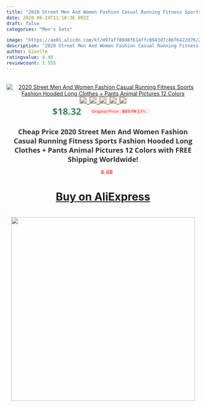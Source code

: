 ```yaml
---
title: "2020 Street Men And Women Fashion Casual Running Fitness Sports Fashion Hooded  Long  Clothes + Pants Animal Pictures 12 Colors"
date: 2020-06-24T11:10:36.892Z
draft: false
categories: "Men's Sets"

image: "https://ae01.alicdn.com/kf/H97aff80d8f614ffc8943d7c86f6422d7K/2020-Street-Men-And-Women-Fashion-Casual-Running-Fitness-Sports-Fashion-Hooded-Long-Clothes-Pants-Animal.jpg"
description: "2020 Street Men And Women Fashion Casual Running Fitness Sports Fashion Hooded  Long  Clothes + Pants Animal Pictures 12 Colors"
author: Giselle
ratingvalue: 4.48
reviewcount: 1.555
---
```

<br>
<div style="text-align: center;">
<a href="https://s.click.aliexpress.com/e/_9QMI5J" target="_blank" rel="nofollow noopener noreferrer"><img alt="2020 Street Men And Women Fashion Casual Running Fitness Sports Fashion Hooded  Long  Clothes + Pants Animal Pictures 12 Colors" class="magnifier-image" src="https://ae01.alicdn.com/kf/H97aff80d8f614ffc8943d7c86f6422d7K/2020-Street-Men-And-Women-Fashion-Casual-Running-Fitness-Sports-Fashion-Hooded-Long-Clothes-Pants-Animal.jpg_640x640.jpg">
<br>
<img style="border:1px solid salmon" src="https://ae01.alicdn.com/kf/H97aff80d8f614ffc8943d7c86f6422d7K/2020-Street-Men-And-Women-Fashion-Casual-Running-Fitness-Sports-Fashion-Hooded-Long-Clothes-Pants-Animal.jpg_120x120.jpg">&nbsp;&nbsp;<img style="border:1px solid salmon" src="https://ae01.alicdn.com/kf/H70c4e3a72a3b4fed8c0eaeea6a9cdb14p/2020-Street-Men-And-Women-Fashion-Casual-Running-Fitness-Sports-Fashion-Hooded-Long-Clothes-Pants-Animal.jpg_120x120.jpg">&nbsp;&nbsp;<img style="border:1px solid salmon" src="https://ae01.alicdn.com/kf/H7631f8a02a5341939054934228e75d25Y/2020-Street-Men-And-Women-Fashion-Casual-Running-Fitness-Sports-Fashion-Hooded-Long-Clothes-Pants-Animal.jpg_120x120.jpg">&nbsp;&nbsp;<img style="border:1px solid salmon" src="https://ae01.alicdn.com/kf/H654605cdaac447df914dc978a00b5a415/2020-Street-Men-And-Women-Fashion-Casual-Running-Fitness-Sports-Fashion-Hooded-Long-Clothes-Pants-Animal.jpg_120x120.jpg">&nbsp;&nbsp;<img style="border:1px solid salmon" src="https://ae01.alicdn.com/kf/H83c8cf1455a8425b9eb60471f9a82edcl/2020-Street-Men-And-Women-Fashion-Casual-Running-Fitness-Sports-Fashion-Hooded-Long-Clothes-Pants-Animal.jpg_120x120.jpg"></a></div><br0>
<div style="text-align: center;"><span style="background-color: white; border: 0px; box-sizing: border-box; color: seagreen; display: inline-block; font-family: &quot;open sans&quot; , &quot;arial&quot; , &quot;helvetica&quot; , sans-serif , &quot;heiti&quot;; font-size: 24px; font-stretch: inherit; font-weight: 700; line-height: inherit; margin: 0px 10px 0px 0px; padding: 0px; vertical-align: middle;">$18.32 </span>
<span style="background: rgb(255 , 241 , 241); border-radius: 3px; border: 0px; box-sizing: border-box; color: #ff4747; display: inline-block; font-family: inherit; font-size: 12px; font-stretch: inherit; font-style: inherit; font-variant: inherit; font-weight: 600; line-height: inherit; margin: 0px; padding: 2px 5px; transform: scale(0.9); vertical-align: middle;">Original Price : <b style="text-decoration: line-through;">$23.79 </b> 23%&nbsp;&nbsp;</span></div>
<h1 style="color: #333333; display: inline-block; font-family: &quot;open sans&quot; , &quot;arial&quot; , &quot;helvetica&quot; , sans-serif , &quot;heiti&quot;; font-size: 18px; font-stretch: inherit; font-weight: 700; text-align: center;">Cheap Price 2020 Street Men And Women Fashion Casual Running Fitness Sports Fashion Hooded  Long  Clothes + Pants Animal Pictures 12 Colors with FREE Shipping Worldwide!</h1>
<div style="color: #ff4747; text-align: center;">
<img src="https://4.bp.blogspot.com/-M0ZcTcb-5uY/XleCXlxnR4I/AAAAAAAAAEc/OrjgMkXV1oMQFaCRZj5HQwOCBcu3w1FegCPcBGAYYCw/s1600/star.png" style="height: 15px;">&nbsp;<b>4.48</b></div>
<div class="button_cont" align="center"><a class="buynow_a" href="https://s.click.aliexpress.com/e/_9QMI5J" target="_blank" rel="nofollow noopener noreferrer"><H1>Buy on AliExpress</H1></a></div><br>
<div class="separator" style="clear: both; text-align: center;">
<img src="https://lh3.googleusercontent.com/-pTy5HemUv9M/XlePHvY0dAI/AAAAAAAAAE4/0nX5iRUoIWY8eMW9Dpxeirr157OZliDIgCLcBGAsYHQ/s1600/badge.gif" width="480">
</div>
